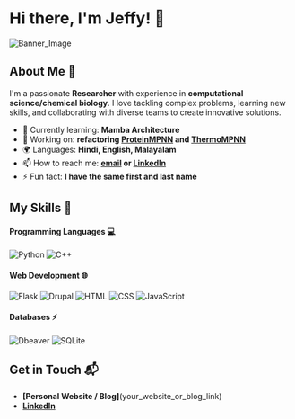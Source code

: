 # Hi there, I'm Jeffy! 👋
![Banner_Image](https://github.com/JJ-Jeffy/JJ-Jeffy/assets/110801113/7d946b55-27a5-4b61-aeaf-13e2053dc84a)
## About Me 🚀

I'm a passionate **Researcher** with experience in **computational science/chemical biology**. I love tackling complex problems, learning new skills, and collaborating with diverse teams to create innovative solutions.

- 🌱 Currently learning: **Mamba Architecture**
- 🔭 Working on: **refactoring [ProteinMPNN](https://github.com/dauparas/ProteinMPNN) and [ThermoMPNN](https://github.com/Kuhlman-Lab/ThermoMPNN)**
- 🌍 Languages: **Hindi, English, Malayalam**
- 📫 How to reach me: **[email](jeff48690@gmail.com) or [LinkedIn](https://www.linkedin.com/in/jeffy-j-5698a8132/)**
- ⚡ Fun fact: **I have the same first and last name**

## My Skills 🧠

#### Programming Languages 💻
![Python](https://img.shields.io/badge/Python-FFD43B?style=for-the-badge&logo=python&logoColor=blue)
![C++](https://img.shields.io/badge/C%2B%2B-00599C?style=for-the-badge&logo=c%2B%2B&logoColor=white)

#### Web Development 🌐
![Flask](https://img.shields.io/badge/Flask-000000?style=for-the-badge&logo=flask&logoColor=white)
![Drupal](https://img.shields.io/badge/Drupal-0678BE?style=for-the-badge&logo=drupal&logoColor=white)
![HTML](https://img.shields.io/badge/-HTML-E34F26?style=flat-square&logo=html5&logoColor=white)
![CSS](https://img.shields.io/badge/-CSS-1572B6?style=flat-square&logo=css3&logoColor=white)
![JavaScript](https://img.shields.io/badge/-JavaScript-F7DF1E?style=flat-square&logo=javascript&logoColor=black)

#### Databases ⚡
![Dbeaver](https://img.shields.io/badge/dbeaver-382923?style=for-the-badge&logo=dbeaver&logoColor=white)
![SQLite](https://img.shields.io/badge/Sqlite-003B57?style=for-the-badge&logo=sqlite&logoColor=white)

## Get in Touch 📬

- **[Personal Website / Blog]**(your_website_or_blog_link)
- **[LinkedIn](https://www.linkedin.com/in/jeffy-j-5698a8132/)**


